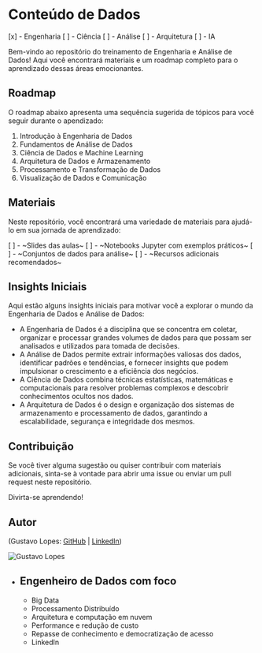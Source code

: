 # Conteúdo de Dados

[x] - Engenharia
[ ] - Ciência
[ ] - Análise
[ ] - Arquitetura
[ ] - IA

Bem-vindo ao repositório do treinamento de Engenharia e Análise de Dados! Aqui você encontrará materiais e um roadmap completo para o aprendizado dessas áreas emocionantes.

## Roadmap

O roadmap abaixo apresenta uma sequência sugerida de tópicos para você seguir durante o apendizado:

1. Introdução à Engenharia de Dados
2. Fundamentos de Análise de Dados
3. Ciência de Dados e Machine Learning
4. Arquitetura de Dados e Armazenamento
5. Processamento e Transformação de Dados
6. Visualização de Dados e Comunicação

## Materiais

Neste repositório, você encontrará uma variedade de materiais para ajudá-lo em sua jornada de aprendizado:

[ ] - ~Slides das aulas~
[ ] - ~Notebooks Jupyter com exemplos práticos~
[ ] - ~Conjuntos de dados para análise~
[ ] - ~Recursos adicionais recomendados~

## Insights Iniciais

Aqui estão alguns insights iniciais para motivar você a explorar o mundo da Engenharia de Dados e Análise de Dados:

- A Engenharia de Dados é a disciplina que se concentra em coletar, organizar e processar grandes volumes de dados para que possam ser analisados e utilizados para tomada de decisões.
- A Análise de Dados permite extrair informações valiosas dos dados, identificar padrões e tendências, e fornecer insights que podem impulsionar o crescimento e a eficiência dos negócios.
- A Ciência de Dados combina técnicas estatísticas, matemáticas e computacionais para resolver problemas complexos e descobrir conhecimentos ocultos nos dados.
- A Arquitetura de Dados é o design e organização dos sistemas de armazenamento e processamento de dados, garantindo a escalabilidade, segurança e integridade dos mesmos.

## Contribuição

Se você tiver alguma sugestão ou quiser contribuir com materiais adicionais, sinta-se à vontade para abrir uma issue ou enviar um pull request neste repositório.

Divirta-se aprendendo!

## Autor

(Gustavo Lopes: [GitHub](https://github.com/Gustavo-H-Martins) | [LinkedIn](https://www.linkedin.com/in/gustavo-henrique-lopes-martins-361789192/))

![Gustavo Lopes](https://media.licdn.com/dms/image/D4D03AQHV5drm3wpahA/profile-displayphoto-shrink_100_100/0/1690910388427?e=1705536000&v=beta&t=aJWHFAWbByEHIyIBM1o6m3zfBB8arlyMEQIpP7ruRJk)

- Engenheiro de Dados com foco
  -
  - Big Data
  - Processamento Distribuído
  - Arquitetura e computação em nuvem
  - Performance e redução de custo
  - Repasse de conhecimento e democratização de acesso
  - LinkedIn
